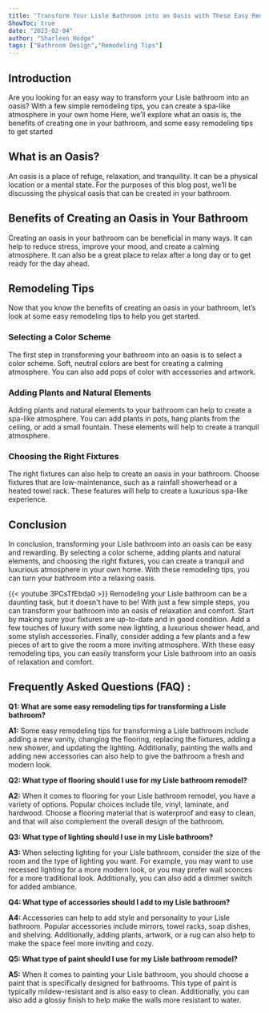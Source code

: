 ```yaml
---
title: "Transform Your Lisle Bathroom into an Oasis with These Easy Remodeling Tips!"
ShowToc: true 
date: "2023-02-04"
author: "Sharleen Hodge" 
tags: ["Bathroom Design","Remodeling Tips"]
---
```

## Introduction

Are you looking for an easy way to transform your Lisle bathroom into an oasis? With a few simple remodeling tips, you can create a spa-like atmosphere in your own home Here, we’ll explore what an oasis is, the benefits of creating one in your bathroom, and some easy remodeling tips to get started 

## What is an Oasis?

An oasis is a place of refuge, relaxation, and tranquility. It can be a physical location or a mental state. For the purposes of this blog post, we’ll be discussing the physical oasis that can be created in your bathroom. 

## Benefits of Creating an Oasis in Your Bathroom

Creating an oasis in your bathroom can be beneficial in many ways. It can help to reduce stress, improve your mood, and create a calming atmosphere. It can also be a great place to relax after a long day or to get ready for the day ahead. 

## Remodeling Tips 

Now that you know the benefits of creating an oasis in your bathroom, let’s look at some easy remodeling tips to help you get started. 

### Selecting a Color Scheme

The first step in transforming your bathroom into an oasis is to select a color scheme. Soft, neutral colors are best for creating a calming atmosphere. You can also add pops of color with accessories and artwork. 

### Adding Plants and Natural Elements

Adding plants and natural elements to your bathroom can help to create a spa-like atmosphere. You can add plants in pots, hang plants from the ceiling, or add a small fountain. These elements will help to create a tranquil atmosphere. 

### Choosing the Right Fixtures

The right fixtures can also help to create an oasis in your bathroom. Choose fixtures that are low-maintenance, such as a rainfall showerhead or a heated towel rack. These features will help to create a luxurious spa-like experience. 

## Conclusion

In conclusion, transforming your Lisle bathroom into an oasis can be easy and rewarding. By selecting a color scheme, adding plants and natural elements, and choosing the right fixtures, you can create a tranquil and luxurious atmosphere in your own home. With these remodeling tips, you can turn your bathroom into a relaxing oasis.

{{< youtube 3PCsTfEbda0 >}} 
Remodeling your Lisle bathroom can be a daunting task, but it doesn't have to be! With just a few simple steps, you can transform your bathroom into an oasis of relaxation and comfort. Start by making sure your fixtures are up-to-date and in good condition. Add a few touches of luxury with some new lighting, a luxurious shower head, and some stylish accessories. Finally, consider adding a few plants and a few pieces of art to give the room a more inviting atmosphere. With these easy remodeling tips, you can easily transform your Lisle bathroom into an oasis of relaxation and comfort.

## Frequently Asked Questions (FAQ) :
**Q1: What are some easy remodeling tips for transforming a Lisle bathroom?**

**A1:** Some easy remodeling tips for transforming a Lisle bathroom include adding a new vanity, changing the flooring, replacing the fixtures, adding a new shower, and updating the lighting. Additionally, painting the walls and adding new accessories can also help to give the bathroom a fresh and modern look.

**Q2: What type of flooring should I use for my Lisle bathroom remodel?**

**A2:** When it comes to flooring for your Lisle bathroom remodel, you have a variety of options. Popular choices include tile, vinyl, laminate, and hardwood. Choose a flooring material that is waterproof and easy to clean, and that will also complement the overall design of the bathroom.

**Q3: What type of lighting should I use in my Lisle bathroom?**

**A3:** When selecting lighting for your Lisle bathroom, consider the size of the room and the type of lighting you want. For example, you may want to use recessed lighting for a more modern look, or you may prefer wall sconces for a more traditional look. Additionally, you can also add a dimmer switch for added ambiance.

**Q4: What type of accessories should I add to my Lisle bathroom?**

**A4:** Accessories can help to add style and personality to your Lisle bathroom. Popular accessories include mirrors, towel racks, soap dishes, and shelving. Additionally, adding plants, artwork, or a rug can also help to make the space feel more inviting and cozy.

**Q5: What type of paint should I use for my Lisle bathroom remodel?**

**A5:** When it comes to painting your Lisle bathroom, you should choose a paint that is specifically designed for bathrooms. This type of paint is typically mildew-resistant and is also easy to clean. Additionally, you can also add a glossy finish to help make the walls more resistant to water.



